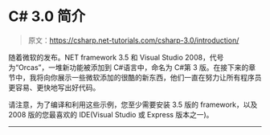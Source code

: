 # C# 3.0 简介

> 原文：<https://csharp.net-tutorials.com/csharp-3.0/introduction/>

随着微软的发布。NET framework 3.5 和 Visual Studio 2008，代号为“Orcas”，一堆新功能被添加到 C#语言中，命名为 C#第 3 版。在接下来的章节中，我将向你展示一些微软添加的很酷的新东西，他们一直在努力让所有程序员更容易、更快地写出好代码。

请注意，为了编译和利用这些示例，您至少需要安装 3.5 版的 framework，以及 2008 版的您最喜欢的 IDE(Visual Studio 或 Express 版本之一)。

* * *
